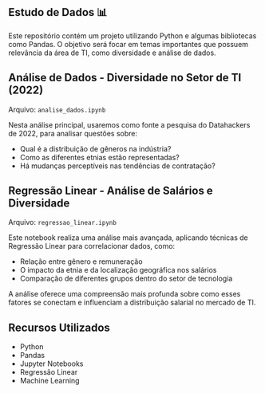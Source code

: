 
 Estudo de Dados 📊
--
Este repositório contém um projeto utilizando Python e algumas bibliotecas como Pandas. O objetivo será focar em temas importantes que possuem relevância da área de TI, como diversidade e análise de dados.


Análise de Dados - Diversidade no Setor de TI (2022) 
---
Arquivo: `analise_dados.ipynb`

Nesta análise principal, usaremos como fonte a pesquisa do Datahackers de 2022, para analisar questões sobre: 

- Qual é a distribuição de gêneros na indústria?
- Como as diferentes etnias estão representadas?
- Há mudanças perceptíveis nas tendências de contratação?

Regressão Linear - Análise de Salários e Diversidade 
---
Arquivo: `regressao_linear.ipynb`

Este notebook realiza uma análise mais avançada, aplicando técnicas de Regressão Linear para correlacionar dados, como:

- Relação entre gênero e remuneração
- O impacto da etnia e da localização geográfica nos salários
- Comparação de diferentes grupos dentro do setor de tecnologia

A análise oferece uma compreensão mais profunda sobre como esses fatores se conectam e influenciam a distribuição salarial no mercado de TI.


Recursos Utilizados 
---

- Python
- Pandas
- Jupyter Notebooks
- Regressão Linear
- Machine Learning
